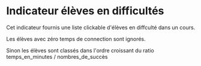 
# Indicateur élèves en difficultés

Cet indicateur fournis une liste clickable d'élèves en diffculté dans un cours.

Les élèves avec zéro temps de connection sont ignorés.

Sinon les élèves sont classés dans l'ordre croissant du ratio 
	temps_en_minutes / nombres_de_succès
